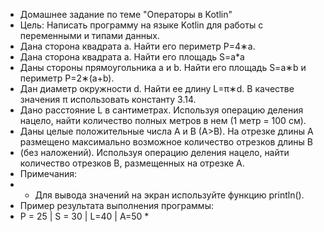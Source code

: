 
* Домашнее задание по теме "Операторы в Kotlin"
* Цель: Написать программу на языке Kotlin для работы с переменными и типами данных.
* Дана сторона квадрата a. Найти его периметр P=4∗a.
* Дана сторона квадрата a. Найти его площадь S=a*a
* Даны стороны прямоугольника a и b. Найти его площадь S=a∗b и периметр P=2∗(a+b).
* Дан диаметр окружности d. Найти ее длину L=π∗d. В качестве значения π использовать константу 3.14.
* Дано расстояние L в сантиметрах. Используя операцию деления нацело, найти количество полных метров в нем (1 метр = 100 см).
* Даны целые положительные числа A и B (A>B). На отрезке длины A размещено максимально возможное количество отрезков длины B
* (без наложений). Используя операцию деления нацело, найти количество отрезков B, размещенных на отрезке A.
* Примечания:
* - Для вывода значений на экран используйте функцию println().
* Пример результата выполнения программы:
* P = 25 | S = 30 | L=40 | A=50
  *